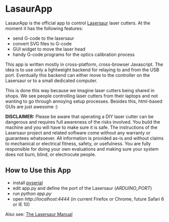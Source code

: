 
LasaurApp
=========

LasaurApp is the official app to control [Lasersaur](http://lasersaur.com) laser cutters. At the moment it has the following features:

- send G-code to the lasersaur
- convert SVG files to G-code
- GUI widget to move the laser head
- handy G-code programs for the optics calibration process

This app is written mostly in cross-platform, cross-browser Javascript. The idea is to use only a lightweight backend for relaying to and from the USB port. Eventually this backend can either move to the controller on the Lasersaur or to a small dedicated computer. 

This is done this way because we imagine laser cutters being shared in shops. We see people  controlling laser cutters from their laptops and not wanting to go through annoying setup processes. Besides this, html-based GUIs are just awesome :)

**DISCLAIMER:** Please be aware that operating a DIY laser cutter can be dangerous and requires full awareness of the risks involved. You build the machine and you will have to make sure it is safe. The instructions of the Lasersaur project and related software come without any warranty or guarantees whatsoever. All information is provided as-is and without claims to mechanical or electrical fitness, safety, or usefulness. You are fully responsible for doing your own evaluations and making sure your system does not burn, blind, or electrocute people.


How to Use this App
-------------------

* install [pyserial](http://pyserial.sourceforge.net/)
* edit app.py and define the port of the Lasersaur (*ARDUINO_PORT*)
* run *python app.py*
* open *http://localhost:4444* 
  (in current Firefox or Chrome, future Safari 6 or IE 10)

Also see: [The Lasersaur Manual](http://labs.nortd.com/lasersaur/manual/)

